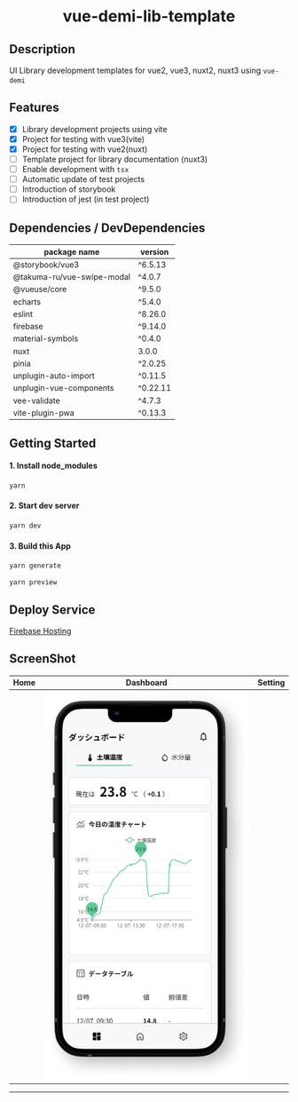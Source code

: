 # <div style="text-align: center;">vue-demi-lib-template</div>
<!-- <p align="center">
  <img src="/static/icon.png"  width="256" height="256" alt="nuxt-firebase logo">
</p> -->

## Description
UI Library development templates for vue2, vue3, nuxt2, nuxt3 using `vue-demi`

## Features
- [x] Library development projects using vite
- [x] Project for testing with vue3(vite)
- [x] Project for testing with vue2(nuxt)
- [ ] Template project for library documentation (nuxt3)
- [ ] Enable development with `tsx`
- [ ] Automatic update of test projects
- [ ] Introduction of storybook
- [ ] Introduction of jest (in test project)

## Dependencies / DevDependencies
| package name | version |
| -- | -- |
| @storybook/vue3 | ^6.5.13 |
| @takuma-ru/vue-swipe-modal | ^4.0.7 |
| @vueuse/core | ^9.5.0 |
| echarts | ^5.4.0 |
| eslint | ^8.26.0 |
| firebase | ^9.14.0 |
| material-symbols | ^0.4.0 |
| nuxt | 3.0.0 |
| pinia | ^2.0.25 |
| unplugin-auto-import | ^0.11.5 |
| unplugin-vue-components | ^0.22.11 |
| vee-validate | ^4.7.3 |
| vite-plugin-pwa | ^0.13.3 |

## Getting Started

#### 1. Install node_modules
```md
yarn
```

#### 2. Start dev server
```md
yarn dev
```

#### 3. Build this App
```
yarn generate
```

```
yarn preview
```

## Deploy Service
[Firebase Hosting](https://firebase.google.com/products/hosting?gclid=Cj0KCQiA1sucBhDgARIsAFoytUuCQdfrUzumhsqOWLO6TncdTd959kbvy2HGpWO6AXQVvFlRpbuy0l4aAg9uEALw_wcB&gclsrc=aw.ds)

## ScreenShot
| Home | Dashboard | Setting |
| -- | -- | -- |
|  | ![screenshots](/public//screenshots/dashboard-screenshot.png) |

----
